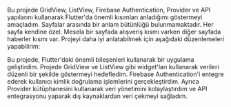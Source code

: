 Bu projede GridView, ListView, Firebase Authentication, Provider ve API yapılarını kullanarak Flutter'da önemli kısımları anladığımı göstermeyi amaçladım. Sayfalar arasında bir anlam bütünlüğü bulunmamaktadır. Her sayfa kendine özel. Mesela bir sayfada alışveriş kısmı varken diğer sayfada haberler kısmı var. Projeyi daha iyi anlatabilmek için aşağıdaki düzenlemeleri yapabilirim:

Bu projede, Flutter'daki önemli bileşenleri kullanarak bir uygulama geliştirdim. Projede GridView ve ListView gibi widget'ları kullanarak verileri düzenli bir şekilde göstermeyi hedefledim. Firebase Authentication'i entegre ederek kullanıcı kimlik doğrulama işlemlerini gerçekleştirdim. Ayrıca Provider kütüphanesini kullanarak veri yönetimini kolaylaştırdım ve API entegrasyonu yaparak dış kaynaklardan veri çekmeyi sağladım.

